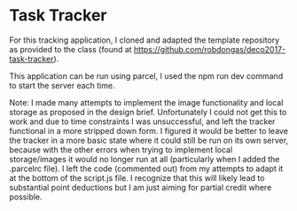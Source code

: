 # Task Tracker

For this tracking application, I cloned and adapted the template repository as provided to the class (found at <https://github.com/robdongas/deco2017-task-tracker>).

This application can be run using parcel, I used the npm run dev command to start the server each time.

Note:
I made many attempts to implement the image functionality and local storage as proposed in the design brief. Unfortunately I could not get this to work and due to time constraints I was unsuccessful, and left the tracker functional in a more stripped down form. I figured it would be better to leave the tracker in a more basic state where it could still be run on its own server, because with the other errors when trying to implement local storage/images it would no longer run at all (particularly when I added the .parcelrc file). I left the code (commented out) from my attempts to adapt it at the bottom of the script.js file. I recognize that this will likely lead to substantial point deductions but I am just aiming for partial credit where possible.
